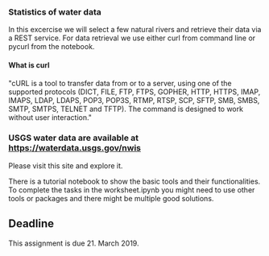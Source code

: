 ### Statistics of water data

In this excercise we will select a few natural rivers and retrieve their data via a REST service. For data retrieval we use either curl from command line or pycurl from the notebook.

#### What is curl
"cURL is a tool to transfer data from or to a server, using one of the supported protocols (DICT, FILE, FTP, FTPS, GOPHER, HTTP, HTTPS, IMAP, IMAPS, LDAP, LDAPS, POP3, POP3S, RTMP, RTSP, SCP, SFTP, SMB, SMBS, SMTP, SMTPS, TELNET and TFTP). The command is designed to work without user interaction."

### USGS water data are available at https://waterdata.usgs.gov/nwis
Please visit this site and explore it.

There is a tutorial notebook to show the basic tools and their functionalities. To complete the tasks in the worksheet.ipynb you might need to use other tools or packages and there might be multiple good solutions.

## Deadline
This assignment is due 21. March 2019.

